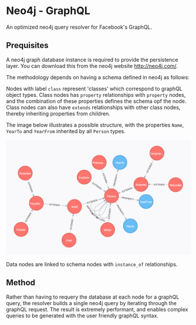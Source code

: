 ﻿# Neo4j - GraphQL

An optimized  neo4j query resolver for Facebook's GraphQL.

## Prequisites

A neo4j graph database instance is required to provide the persistence layer. You can download this from the neo4j website http://neo4j.com/.

The methodology depends on having a schema defined in neo4j as follows:

Nodes with label ``class`` represent 'classes' which correspond to graphQL object types. Class nodes has ``property`` relationships with ``property`` nodes, and the combination of these properties defines the schema opf the node. Class nodes can also have ``extends`` relationships with other class nodes, thereby inheriting properties from children.

The image below illustrates a possible structure, with the properties ``Name``, ``YearTo`` and ``YearFrom`` inherited by all ``Person`` types.

![alt tag](neo4j-graphql.jpg)

Data nodes are linked to schema nodes with ``instance_of`` relationships.

## Method

Rather than having to requery the database at each node for a graphQL query, the resolver builds a single neo4j query by iterating through the graphQL request. The result is extremely performant, and enables complex queries to be generated with the user friendly graphQL syntax.





